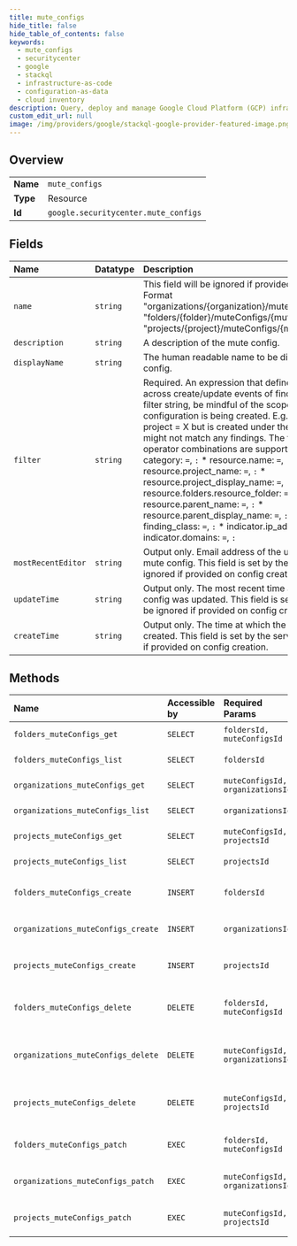 ```yaml
---
title: mute_configs
hide_title: false
hide_table_of_contents: false
keywords:
  - mute_configs
  - securitycenter
  - google    
  - stackql
  - infrastructure-as-code
  - configuration-as-data
  - cloud inventory
description: Query, deploy and manage Google Cloud Platform (GCP) infrastructure and resources using SQL
custom_edit_url: null
image: /img/providers/google/stackql-google-provider-featured-image.png
---
```

  
    

## Overview
<table><tbody>
<tr><td><b>Name</b></td><td><code>mute_configs</code></td></tr>
<tr><td><b>Type</b></td><td>Resource</td></tr>
<tr><td><b>Id</b></td><td><code>google.securitycenter.mute_configs</code></td></tr>
</tbody></table>

## Fields
| Name | Datatype | Description |
|:-----|:---------|:------------|
| `name` | `string` | This field will be ignored if provided on config creation. Format "organizations/&#123;organization&#125;/muteConfigs/&#123;mute_config&#125;" "folders/&#123;folder&#125;/muteConfigs/&#123;mute_config&#125;" "projects/&#123;project&#125;/muteConfigs/&#123;mute_config&#125;" |
| `description` | `string` | A description of the mute config. |
| `displayName` | `string` | The human readable name to be displayed for the mute config. |
| `filter` | `string` | Required. An expression that defines the filter to apply across create/update events of findings. While creating a filter string, be mindful of the scope in which the mute configuration is being created. E.g., If a filter contains project = X but is created under the project = Y scope, it might not match any findings. The following field and operator combinations are supported: * severity: `=`, `:` * category: `=`, `:` * resource.name: `=`, `:` * resource.project_name: `=`, `:` * resource.project_display_name: `=`, `:` * resource.folders.resource_folder: `=`, `:` * resource.parent_name: `=`, `:` * resource.parent_display_name: `=`, `:` * resource.type: `=`, `:` * finding_class: `=`, `:` * indicator.ip_addresses: `=`, `:` * indicator.domains: `=`, `:` |
| `mostRecentEditor` | `string` | Output only. Email address of the user who last edited the mute config. This field is set by the server and will be ignored if provided on config creation or update. |
| `updateTime` | `string` | Output only. The most recent time at which the mute config was updated. This field is set by the server and will be ignored if provided on config creation or update. |
| `createTime` | `string` | Output only. The time at which the mute config was created. This field is set by the server and will be ignored if provided on config creation. |
## Methods
| Name | Accessible by | Required Params | Description |
|:-----|:--------------|:----------------|:------------|
| `folders_muteConfigs_get` | `SELECT` | `foldersId, muteConfigsId` | Gets a mute config. |
| `folders_muteConfigs_list` | `SELECT` | `foldersId` | Lists mute configs. |
| `organizations_muteConfigs_get` | `SELECT` | `muteConfigsId, organizationsId` | Gets a mute config. |
| `organizations_muteConfigs_list` | `SELECT` | `organizationsId` | Lists mute configs. |
| `projects_muteConfigs_get` | `SELECT` | `muteConfigsId, projectsId` | Gets a mute config. |
| `projects_muteConfigs_list` | `SELECT` | `projectsId` | Lists mute configs. |
| `folders_muteConfigs_create` | `INSERT` | `foldersId` | Creates a mute config. |
| `organizations_muteConfigs_create` | `INSERT` | `organizationsId` | Creates a mute config. |
| `projects_muteConfigs_create` | `INSERT` | `projectsId` | Creates a mute config. |
| `folders_muteConfigs_delete` | `DELETE` | `foldersId, muteConfigsId` | Deletes an existing mute config. |
| `organizations_muteConfigs_delete` | `DELETE` | `muteConfigsId, organizationsId` | Deletes an existing mute config. |
| `projects_muteConfigs_delete` | `DELETE` | `muteConfigsId, projectsId` | Deletes an existing mute config. |
| `folders_muteConfigs_patch` | `EXEC` | `foldersId, muteConfigsId` | Updates a mute config. |
| `organizations_muteConfigs_patch` | `EXEC` | `muteConfigsId, organizationsId` | Updates a mute config. |
| `projects_muteConfigs_patch` | `EXEC` | `muteConfigsId, projectsId` | Updates a mute config. |
